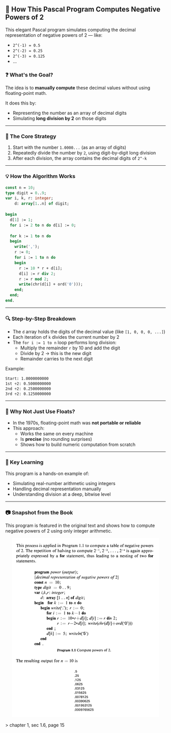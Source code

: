 ## 🧮 How This Pascal Program Computes Negative Powers of 2

This elegant Pascal program simulates computing the decimal representation of negative powers of 2 — like:

- `2^(-1) = 0.5`
- `2^(-2) = 0.25`
- `2^(-3) = 0.125`
- …

### ❓ What's the Goal?

The idea is to **manually compute** these decimal values without using floating-point math.

It does this by:
- Representing the number as an array of decimal digits
- Simulating **long division by 2** on those digits

---

### 🔢 The Core Strategy

1. Start with the number `1.0000...` (as an array of digits)
2. Repeatedly divide the number by `2`, using digit-by-digit long division
3. After each division, the array contains the decimal digits of `2^-k`

---

### 💡 How the Algorithm Works

```pascal
const n = 10;
type digit = 0..9;
var i, k, r: integer;
    d: array[1..n] of digit;

begin
  d[1] := 1;
  for i := 2 to n do d[i] := 0;

  for k := 1 to n do
  begin
    write(',');
    r := 0;
    for i := 1 to n do
    begin
      r := 10 * r + d[i];
      d[i] := r div 2;
      r := r mod 2;
      write(chr(d[i] + ord('0')));
    end;
  end;
end.
```

---

### 🔍 Step-by-Step Breakdown

- The `d` array holds the digits of the decimal value (like `[1, 0, 0, 0, ...]`)
- Each iteration of `k` divides the current number by 2
- The `for i := 1 to n` loop performs long division:
  - Multiply the remainder `r` by 10 and add the digit
  - Divide by 2 → this is the new digit
  - Remainder carries to the next digit

Example:
```
Start: 1.0000000000
1st ÷2: 0.5000000000
2nd ÷2: 0.2500000000
3rd ÷2: 0.1250000000
```

---

### 🤔 Why Not Just Use Floats?

- In the 1970s, floating-point math was **not portable or reliable**
- This approach:
  - Works the same on every machine
  - Is **precise** (no rounding surprises)
  - Shows how to build numeric computation from scratch

---

### 🧠 Key Learning

This program is a hands-on example of:
- Simulating real-number arithmetic using integers
- Handling decimal representation manually
- Understanding division at a deep, bitwise level

---
### 📷 Snapshot from the Book
This program is featured in the original text and shows how to compute negative powers of 2 using only integer arithmetic.

<p align="center">
  <img src="/assets/neg_pow_2.png" alt="Negative Power of 2 Pascal Program">
</p>
> chapter 1, sec 1.6, page 15
